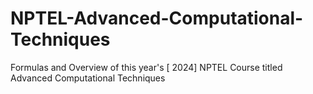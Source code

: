 # NPTEL-Advanced-Computational-Techniques
Formulas and Overview of this year's [ 2024] NPTEL Course titled Advanced Computational Techniques
